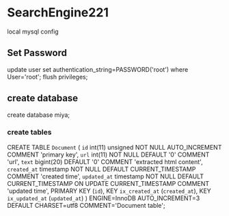 # SearchEngine221

local mysql config
## Set Password
update user set authentication_string=PASSWORD('root') where User='root';
flush privileges;

## create database
create database miya;
### create tables

CREATE TABLE `Document` (
  `id` int(11) unsigned NOT NULL AUTO_INCREMENT COMMENT 'primary key',
  `url` int(11) NOT NULL DEFAULT '0' COMMENT 'url',
  `text` bigint(20) DEFAULT '0' COMMENT 'extracted html content',
  `created_at` timestamp NOT NULL DEFAULT CURRENT_TIMESTAMP COMMENT 'created time',
  `updated_at` timestamp NOT NULL DEFAULT CURRENT_TIMESTAMP ON UPDATE CURRENT_TIMESTAMP COMMENT 'updated time',
  PRIMARY KEY (`id`),
  KEY `ix_created_at` (`created_at`),
  KEY `ix_updated_at` (`updated_at`)
) ENGINE=InnoDB AUTO_INCREMENT=3 DEFAULT CHARSET=utf8 COMMENT='Document table';